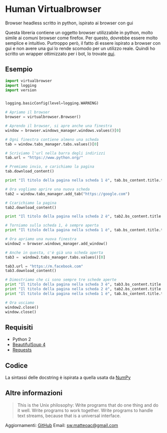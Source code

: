 # Human Virtualbrowser #

Browser headless scritto in python, ispirato ai browser con gui

Questa libreria contiene un oggetto browser utilizzabile in python, molto simile
ai comuni browser come firefox. Per questo, dovrebbe essere molto semplice e intuitivo.
Purtroppo però, il fatto di essere ispirato a browser con gui e non avere una gui
lo rende scomodo per un utilizzo reale. Quindi ho scritto un wrapper ottimizzato
per i bot, lo trovate [qui](https://github.com/matteoalessiocarrara/bot-virtualbrowser).

## Esempio ##

```python
import virtualbrowser
import logging
import version


logging.basicConfig(level=logging.WARNING)

# Apriamo il browser
browser = virtualbrowser.Browser()

# Aprendo il browser, si apre anche una finestra
window = browser.windows_manager.windows.values()[0]

# Ogni finestra contiene almeno una scheda
tab = window.tabs_manager.tabs.values()[0]

# Scriviamo l'url nella barra degli indirizzi
tab.url = "https://www.python.org/"

# Premiamo invio, e carichiamo la pagina
tab.download_content()

print "Il titolo della pagina nella scheda 1 è", tab.bs_content.title.text

# Ora vogliamo aprire una nuova scheda
tab2 = window.tabs_manager.add_tab("https://google.com")

# Ccarichiamo la pagina
tab2.download_content()

print "Il titolo della pagina nella scheda 2 è", tab2.bs_content.title.text

# Torniamo sulla scheda 1, è sempre aperta
print "Il titolo della pagina nella scheda 1 è", tab.bs_content.title.text

# Ora apriamo una nuova finestra
window2 = browser.windows_manager.add_window()

# Anche in questa, c'è già una scheda aperta
tab3 =  window2.tabs_manager.tabs.values()[0]

tab3.url = "https://m.facebook.com"
tab3.download_content()

# Dimostriamo che ci sono sempre tre schede aperte
print "Il titolo della pagina nella scheda 3 è", tab3.bs_content.title.text
print "Il titolo della pagina nella scheda 2 è", tab2.bs_content.title.text
print "Il titolo della pagina nella scheda 1 è", tab.bs_content.title.text

# Ora usciamo
window2.close()
window.close()
```

## Requisiti ##

 * Python 2
 * [BeautifulSoup 4](http://www.crummy.com/software/BeautifulSoup/#Download)
 * [Requests](http://docs.python-requests.org/en/master/user/install/#install)

## Codice ##

La sintassi delle docstring è ispirata a quella usata da [NumPy](https://github.com/numpy/numpy/)


## Altre informazioni ##

> This is the Unix philosophy: Write programs that do one thing and do it well.
  Write programs to work together. Write programs to handle text streams, because
  that is a universal interface.

Aggiornamenti: [GitHub](https://github.com/matteoalessiocarrara)
Email: sw.matteoac@gmail.com
